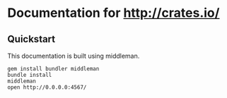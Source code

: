 # Documentation for http://crates.io/

## Quickstart

This documentation is built using middleman.

    gem install bundler middleman
    bundle install
    middleman
    open http://0.0.0.0:4567/

